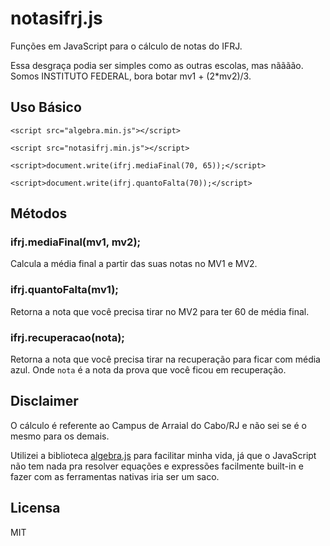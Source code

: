 # notasifrj.js
Funções em JavaScript para o cálculo de notas do IFRJ.

Essa desgraça podia ser simples como as outras escolas, mas nãããão. Somos INSTITUTO FEDERAL, bora botar mv1 + (2*mv2)/3.

## Uso Básico

``<script src="algebra.min.js"></script>``

``<script src="notasifrj.min.js"></script>``

``<script>document.write(ifrj.mediaFinal(70, 65));</script>``

``<script>document.write(ifrj.quantoFalta(70));</script>``

## Métodos

### ifrj.mediaFinal(mv1, mv2);
Calcula a média final a partir das suas notas no MV1 e MV2.

### ifrj.quantoFalta(mv1);
Retorna a nota que você precisa tirar no MV2 para ter 60 de média final.

### ifrj.recuperacao(nota);
Retorna a nota que você precisa tirar na recuperação para ficar com média azul. Onde ``nota`` é a nota da prova que você ficou em recuperação.



## Disclaimer
O cálculo é referente ao Campus de Arraial do Cabo/RJ e não sei se é o mesmo para os demais.

Utilizei a biblioteca [algebra.js](http://algebra.js.org/) para facilitar minha vida, já que o JavaScript não tem nada pra resolver equações e expressões facilmente built-in e fazer com as ferramentas nativas iria ser um saco.

## Licensa

MIT
